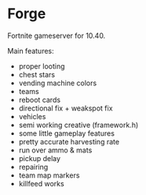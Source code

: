 # Forge
Fortnite gameserver for 10.40.

Main features:

- proper looting
- chest stars
- vending machine colors
- teams
- reboot cards
- directional fix + weakspot fix
- vehicles
- semi working creative (framework.h)
- some little gameplay features
- pretty accurate harvesting rate
- run over ammo & mats
- pickup delay
- repairing
- team map markers
- killfeed works

